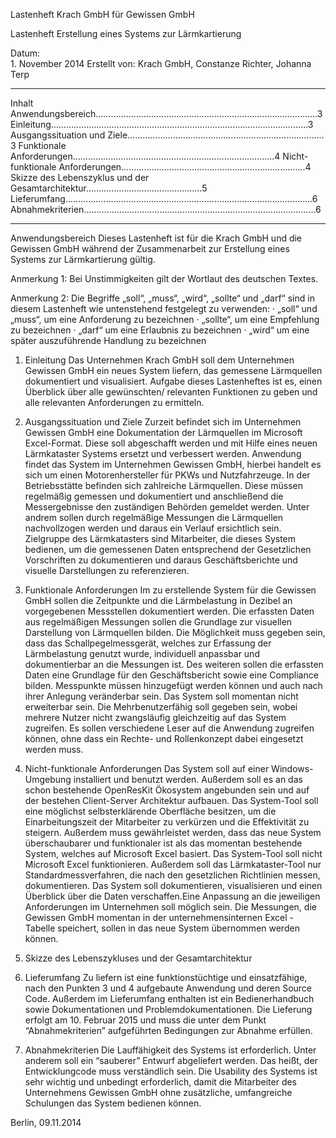 ﻿Lastenheft Krach GmbH für Gewissen GmbH












Lastenheft
 Erstellung eines Systems zur Lärmkartierung






Datum:        
	1. November 2014
	Erstellt von:
	Krach GmbH, Constanze Richter, Johanna Terp
	









________________




Inhalt
Anwendungsbereich…………………………………………………………………………….3
Einleitung…………………………………………………………………………………………3
Ausgangssituation und Ziele……………………………………………………………………3
Funktionale Anforderungen……………………………………………………………………..4
Nicht-funktionale Anforderungen……………………………………………………………….4
Skizze des Lebenszyklus und der Gesamtarchitektur……………………………………....5
Lieferumfang……………………………………………………………………………………..6
Abnahmekriterien………………………………………………………………………………..6


________________


Anwendungsbereich
Dieses Lastenheft ist für die Krach GmbH und die Gewissen GmbH während der Zusammenarbeit zur Erstellung eines Systems zur Lärmkartierung gültig.


Anmerkung 1:
Bei Unstimmigkeiten gilt der Wortlaut des deutschen Textes.


Anmerkung 2:
Die Begriffe „soll“, „muss“, „wird“, „sollte“ und „darf“ sind in diesem Lastenheft wie untenstehend festgelegt zu verwenden:
·         „soll“ und „muss“, um eine Anforderung zu bezeichnen
·         „sollte“, um eine Empfehlung zu bezeichnen
·         „darf“ um eine Erlaubnis zu bezeichnen
·         „wird“ um eine später auszuführende Handlung zu bezeichnen




1. Einleitung
Das Unternehmen Krach GmbH soll dem Unternehmen Gewissen GmbH ein neues System liefern, das gemessene Lärmquellen dokumentiert und visualisiert. Aufgabe dieses Lastenheftes ist es, einen Überblick über alle gewünschten/ relevanten Funktionen zu geben und alle relevanten Anforderungen zu ermitteln.


1. Ausgangssituation und Ziele
Zurzeit befindet sich im Unternehmen Gewissen GmbH eine Dokumentation der Lärmquellen im Microsoft Excel-Format. Diese soll abgeschafft werden und mit Hilfe eines neuen Lärmkataster Systems ersetzt und verbessert werden.
Anwendung findet das System im Unternehmen Gewissen GmbH, hierbei handelt es sich um einen Motorenhersteller für PKWs und Nutzfahrzeuge. In der Betriebsstätte befinden sich zahlreiche Lärmquellen. Diese müssen regelmäßig gemessen und dokumentiert und anschließend die Messergebnisse den zuständigen Behörden gemeldet werden. Unter andrem sollen durch regelmäßige Messungen die Lärmquellen nachvollzogen werden und daraus ein Verlauf ersichtlich sein. Zielgruppe des Lärmkatasters sind Mitarbeiter, die dieses System bedienen, um die gemessenen Daten entsprechend der Gesetzlichen Vorschriften zu dokumentieren und daraus Geschäftsberichte und visuelle Darstellungen  zu referenzieren. 




1. Funktionale Anforderungen
Im zu erstellende System für die Gewissen GmbH sollen die Zeitpunkte und die Lärmbelastung in Dezibel an vorgegebenen Messstellen dokumentiert werden.  Die erfassten Daten aus regelmäßigen Messungen sollen die Grundlage zur visuellen Darstellung von Lärmquellen bilden. Die Möglichkeit muss gegeben sein, dass das Schallpegelmessgerät, welches zur Erfassung der Lärmbelastung genutzt wurde, individuell anpassbar und dokumentierbar an die Messungen ist. Des weiteren sollen die erfassten Daten eine Grundlage für den Geschäftsbericht sowie eine Compliance bilden. 
Messpunkte müssen hinzugefügt werden können und auch nach ihrer Anlegung veränderbar sein. Das System soll momentan nicht erweiterbar sein. 
Die Mehrbenutzerfähig soll gegeben sein, wobei mehrere Nutzer nicht zwangsläufig gleichzeitig auf das System zugreifen. Es sollen verschiedene Leser auf die Anwendung zugreifen können, ohne dass ein Rechte- und Rollenkonzept dabei eingesetzt werden  muss.




1. Nicht-funktionale Anforderungen
Das System soll auf einer Windows-Umgebung installiert und benutzt werden. Außerdem soll es an das schon bestehende OpenResKit Ökosystem angebunden sein und auf der bestehen Client-Server Architektur aufbauen. 
Das System-Tool soll eine möglichst selbsterklärende Oberfläche besitzen, um die Einarbeitungszeit der Mitarbeiter zu verkürzen und die Effektivität zu steigern. Außerdem muss gewährleistet werden, dass das neue System überschaubarer und funktionaler ist als das momentan bestehende System, welches auf Microsoft Excel basiert. Das System-Tool soll nicht Microsoft Excel funktionieren. 
Außerdem soll das Lärmkataster-Tool nur Standardmessverfahren, die nach den gesetzlichen Richtlinien messen, dokumentieren.
Das System soll dokumentieren, visualisieren und einen Überblick über die Daten verschaffen.Eine Anpassung an die jeweiligen Anforderungen im Unternehmen soll möglich sein. 
Die Messungen, die Gewissen GmbH momentan in der unternehmensinternen 
Excel - Tabelle speichert, sollen in das neue System übernommen werden können.
 


1. Skizze des Lebenszykluses und der Gesamtarchitektur
  

  



1. Lieferumfang
Zu liefern ist eine funktionstüchtige und einsatzfähige, nach den Punkten 3 und 4 aufgebaute Anwendung und deren Source Code. Außerdem im Lieferumfang enthalten ist ein Bedienerhandbuch sowie Dokumentationen und Problemdokumentationen. Die Lieferung erfolgt am 10. Februar 2015 und muss die unter dem Punkt “Abnahmekriterien” aufgeführten Bedingungen zur Abnahme erfüllen.
1. Abnahmekriterien
Die Lauffähigkeit des Systems ist erforderlich. Unter anderem soll ein “sauberer” Entwurf abgeliefert werden. Das heißt, der Entwicklungcode muss verständlich sein. Die Usability des Systems ist sehr wichtig und unbedingt erforderlich, damit die Mitarbeiter des Unternehmens Gewissen GmbH ohne zusätzliche, umfangreiche Schulungen das System bedienen können. 










Berlin, 09.11.2014